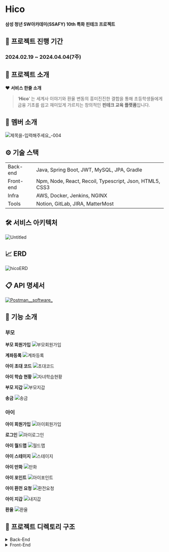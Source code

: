 # Hico

#### **삼성 청년 SW아카데미(SSAFY) 10th 특화 핀테크 프로젝트**

## **📅 프로젝트 진행 기간**


### **2024.02.19 ~ 2024.04.04(7주)**

## **🔎 프로젝트 소개**

**❤️ 서비스 한줄 소개**

> ‘**Hico**’ 는 세계사 이야기와 환율 변동의 흥미진진한 결합을 통해 초등학생들에게 금융 기초를 쉽고 재미있게 가르치는 창의적인 **핀테크 교육 플랫폼**입니다.
> 

## **💑 멤버 소개**
![제목을-입력해주세요_-004](/uploads/5f979f4773a18e97468186ae5a57ac25/제목을-입력해주세요_-004.jpg)

## **⚙️ 기술 스택**

| | |
| --- | --- |
| Back-end | Java, Spring Boot, JWT, MySQL, JPA, Gradle |
| Front-end | Npm, Node, React, Recoil, Typescript, Json, HTML5, CSS3 |
| Infra | AWS, Docker, Jenkins, NGINX |
| Tools | Notion, GitLab, JIRA, MatterMost |

## 🛠️ 서비스 아키텍처
![Untitled](/uploads/5c536b676ae5eb951531734120dde791/Untitled.png)



## 📈 ERD
![hicoERD](/uploads/c8cfc0b9757b9bbfbd9b2972ed9c2132/hicoERD.png)


## 📋 API 명세서

[![Postman__software_](/uploads/6ef2480888286a0c8b95e82a062e26b9/Postman__software_.png)](https://documenter.getpostman.com/view/29635180/2sA358ckD5#ebc7ff68-4a43-4829-8412-b37731aeb995)

## **🧾 기능 소개**
### 부모

**부모 회원가입**
![부모회원가입](/uploads/e3357d2fc907d902566ed6c9102c741a/부모회원가입.gif)

**계좌등록**
![계좌등록](/uploads/1605696189ff70d541cd540a57b3e93f/계좌등록.gif)

**아이 초대 코드**
![초대코드](/uploads/fde755ff0f2933cd7f91fdaf5e1c9e5a/초대코드.gif)

**아이 학습 현황**
![자녀학습현황](/uploads/9ad79cf77cb4c776d393f023c8f31039/자녀학습현황.gif)

**부모 지갑**
![부모지갑](/uploads/3a2f8c708a4dcfccf7fa9630b03cc322/부모지갑.gif)

**송금**
![송금](/uploads/7233c706f17263c950343d8dcc74af3a/송금.gif)

### 아이
**아이 회원가입**
![아이회원가입](/uploads/80dcbd7422b9cdfcd2755756a0c6ada8/아이회원가입.gif)

**로그인**
![아이로그인](/uploads/8deb84f3e63497edda61ece5e5fd538f/아이로그인.gif)

**아이 월드맵**
![월드맵](/uploads/27162cc66f02ec7299f7fcd2a1934388/월드맵.gif)

**아이 스테이지**
![스테이지](/uploads/f12ed63f8463451252549cb2c022a05a/스테이지.gif)

**아이 만화**
![만화](/uploads/7d2018e02300e3f7a95220ae7f074a45/만화.gif)

**아이 포인트**
![아이포인트](/uploads/dabba718562925008cb4ea2e61e833e4/아이포인트.gif)

**아이 환전 요청**
![환전요청](/uploads/6e93c2906ab581f4ef7efb8dc92cfa69/환전요청.gif)

**아이 지갑**
![내지갑](/uploads/d4177b82966cc1dcc5d78dbcda997db9/내지갑.gif)

**환율**
![환율](/uploads/c278ecbdac3c22566c466495c3cdaaae/환율.gif)


## 📂 프로젝트 디렉토리 구조
<details>
  <summary>
  Back-End
  </summary>

    📦src
     ┣ 📂main
     ┃ ┣ 📂java
     ┃ ┃ ┗ 📂ssafy
     ┃ ┃ ┃ ┗ 📂hico
     ┃ ┃ ┃ ┃ ┣ 📂config
     ┃ ┃ ┃ ┃ ┃ ┣ 📜FilterConfig.java
     ┃ ┃ ┃ ┃ ┃ ┣ 📜S3Config.java
     ┃ ┃ ┃ ┃ ┃ ┣ 📜SecurityConfig.java
     ┃ ┃ ┃ ┃ ┃ ┗ 📜WebConfig.java
     ┃ ┃ ┃ ┃ ┣ 📂domain
     ┃ ┃ ┃ ┃ ┃ ┣ 📂account
     ┃ ┃ ┃ ┃ ┃ ┃ ┣ 📂controller
     ┃ ┃ ┃ ┃ ┃ ┃ ┃ ┗ 📜AccountController.java
     ┃ ┃ ┃ ┃ ┃ ┃ ┣ 📂dto
     ┃ ┃ ┃ ┃ ┃ ┃ ┃ ┣ 📂request
     ┃ ┃ ┃ ┃ ┃ ┃ ┃ ┃ ┣ 📜InquireAccountTransactionRequest.java
     ┃ ┃ ┃ ┃ ┃ ┃ ┃ ┃ ┣ 📜MakeAccountRequest.java
     ┃ ┃ ┃ ┃ ┃ ┃ ┃ ┃ ┣ 📜OpenAccountRequest.java
     ┃ ┃ ┃ ┃ ┃ ┃ ┃ ┃ ┗ 📜RegistrationAccountRequest.java
     ┃ ┃ ┃ ┃ ┃ ┃ ┃ ┗ 📂response
     ┃ ┃ ┃ ┃ ┃ ┃ ┃ ┃ ┣ 📜AccountListResponse.java
     ┃ ┃ ┃ ┃ ┃ ┃ ┃ ┃ ┣ 📜InquireAccountTransactionResponse.java
     ┃ ┃ ┃ ┃ ┃ ┃ ┃ ┃ ┗ 📜OpenAccountResponse.java
     ┃ ┃ ┃ ┃ ┃ ┃ ┣ 📂entity
     ┃ ┃ ┃ ┃ ┃ ┃ ┃ ┗ 📜Account.java
     ┃ ┃ ┃ ┃ ┃ ┃ ┣ 📂repository
     ┃ ┃ ┃ ┃ ┃ ┃ ┃ ┗ 📜AccountRepository.java
     ┃ ┃ ┃ ┃ ┃ ┃ ┗ 📂service
     ┃ ┃ ┃ ┃ ┃ ┃ ┃ ┗ 📜AccountService.java
     ┃ ┃ ┃ ┃ ┃ ┣ 📂book
     ┃ ┃ ┃ ┃ ┃ ┃ ┣ 📂controller
     ┃ ┃ ┃ ┃ ┃ ┃ ┃ ┗ 📜BookController.java
     ┃ ┃ ┃ ┃ ┃ ┃ ┣ 📂dto
     ┃ ┃ ┃ ┃ ┃ ┃ ┃ ┗ 📂request
     ┃ ┃ ┃ ┃ ┃ ┃ ┃ ┃ ┗ 📜BookAddRequest.java
     ┃ ┃ ┃ ┃ ┃ ┃ ┣ 📂entity
     ┃ ┃ ┃ ┃ ┃ ┃ ┃ ┗ 📜BookPage.java
     ┃ ┃ ┃ ┃ ┃ ┃ ┣ 📂repository
     ┃ ┃ ┃ ┃ ┃ ┃ ┃ ┗ 📜BookRepository.java
     ┃ ┃ ┃ ┃ ┃ ┃ ┗ 📂service
     ┃ ┃ ┃ ┃ ┃ ┃ ┃ ┣ 📜BookService.java
     ┃ ┃ ┃ ┃ ┃ ┃ ┃ ┗ 📜S3Uploader.java
     ┃ ┃ ┃ ┃ ┃ ┣ 📂country
     ┃ ┃ ┃ ┃ ┃ ┃ ┣ 📂entity
     ┃ ┃ ┃ ┃ ┃ ┃ ┃ ┗ 📜Country.java
     ┃ ┃ ┃ ┃ ┃ ┃ ┗ 📂repository
     ┃ ┃ ┃ ┃ ┃ ┃ ┃ ┗ 📜CountryRepository.java
     ┃ ┃ ┃ ┃ ┃ ┣ 📂exchangerate
     ┃ ┃ ┃ ┃ ┃ ┃ ┣ 📂controller
     ┃ ┃ ┃ ┃ ┃ ┃ ┃ ┗ 📜ExchangeRateController.java
     ┃ ┃ ┃ ┃ ┃ ┃ ┣ 📂dto
     ┃ ┃ ┃ ┃ ┃ ┃ ┃ ┗ 📂response
     ┃ ┃ ┃ ┃ ┃ ┃ ┃ ┃ ┣ 📜ExchangeRateApiResponse.java
     ┃ ┃ ┃ ┃ ┃ ┃ ┃ ┃ ┗ 📜ExchangeRateFindResponse.java
     ┃ ┃ ┃ ┃ ┃ ┃ ┣ 📂entity
     ┃ ┃ ┃ ┃ ┃ ┃ ┃ ┣ 📜ExchangeRate.java
     ┃ ┃ ┃ ┃ ┃ ┃ ┃ ┗ 📜Variation.java
     ┃ ┃ ┃ ┃ ┃ ┃ ┣ 📂repository
     ┃ ┃ ┃ ┃ ┃ ┃ ┃ ┗ 📜ExchangeRateRepository.java
     ┃ ┃ ┃ ┃ ┃ ┃ ┗ 📂service
     ┃ ┃ ┃ ┃ ┃ ┃ ┃ ┗ 📜ExchangeRateService.java
     ┃ ┃ ┃ ┃ ┃ ┣ 📂history
     ┃ ┃ ┃ ┃ ┃ ┃ ┣ 📂dto
     ┃ ┃ ┃ ┃ ┃ ┃ ┃ ┗ 📂response
     ┃ ┃ ┃ ┃ ┃ ┃ ┃ ┃ ┣ 📜HistoryFindResponse.java
     ┃ ┃ ┃ ┃ ┃ ┃ ┃ ┃ ┗ 📜HistoryRec.java
     ┃ ┃ ┃ ┃ ┃ ┃ ┣ 📂entity
     ┃ ┃ ┃ ┃ ┃ ┃ ┃ ┗ 📜History.java
     ┃ ┃ ┃ ┃ ┃ ┃ ┗ 📂repository
     ┃ ┃ ┃ ┃ ┃ ┃ ┃ ┗ 📜HistoryRepository.java
     ┃ ┃ ┃ ┃ ┃ ┣ 📂member
     ┃ ┃ ┃ ┃ ┃ ┃ ┣ 📂controller
     ┃ ┃ ┃ ┃ ┃ ┃ ┃ ┣ 📜ChildController.java
     ┃ ┃ ┃ ┃ ┃ ┃ ┃ ┣ 📜MemberController.java
     ┃ ┃ ┃ ┃ ┃ ┃ ┃ ┗ 📜ParentController.java
     ┃ ┃ ┃ ┃ ┃ ┃ ┣ 📂dto
     ┃ ┃ ┃ ┃ ┃ ┃ ┃ ┣ 📂request
     ┃ ┃ ┃ ┃ ┃ ┃ ┃ ┃ ┣ 📜BankAccountBalanceRequest.java
     ┃ ┃ ┃ ┃ ┃ ┃ ┃ ┃ ┣ 📜BankMemberCreateRequest.java
     ┃ ┃ ┃ ┃ ┃ ┃ ┃ ┃ ┣ 📜BankMemberSearchRequest.java
     ┃ ┃ ┃ ┃ ┃ ┃ ┃ ┃ ┣ 📜MemberLoginRequest.java
     ┃ ┃ ┃ ┃ ┃ ┃ ┃ ┃ ┣ 📜MemberSignUpRequest.java
     ┃ ┃ ┃ ┃ ┃ ┃ ┃ ┃ ┣ 📜ParentAccountTransferRequest.java
     ┃ ┃ ┃ ┃ ┃ ┃ ┃ ┃ ┗ 📜ParentSendMoneyRequest.java
     ┃ ┃ ┃ ┃ ┃ ┃ ┃ ┗ 📂response
     ┃ ┃ ┃ ┃ ┃ ┃ ┃ ┃ ┣ 📜AccountBalanceResponse.java
     ┃ ┃ ┃ ┃ ┃ ┃ ┃ ┃ ┣ 📜BankMemberSearchResponse.java
     ┃ ┃ ┃ ┃ ┃ ┃ ┃ ┃ ┣ 📜ChildInfoResponse.java
     ┃ ┃ ┃ ┃ ┃ ┃ ┃ ┃ ┣ 📜ChildPointResponse.java
     ┃ ┃ ┃ ┃ ┃ ┃ ┃ ┃ ┣ 📜ChildQuizStatusResponse.java
     ┃ ┃ ┃ ┃ ┃ ┃ ┃ ┃ ┣ 📜LoginResponse.java
     ┃ ┃ ┃ ┃ ┃ ┃ ┃ ┃ ┗ 📜MemberSignUpResponse.java
     ┃ ┃ ┃ ┃ ┃ ┃ ┣ 📂entity
     ┃ ┃ ┃ ┃ ┃ ┃ ┃ ┣ 📜Gender.java
     ┃ ┃ ┃ ┃ ┃ ┃ ┃ ┣ 📜Member.java
     ┃ ┃ ┃ ┃ ┃ ┃ ┃ ┗ 📜Role.java
     ┃ ┃ ┃ ┃ ┃ ┃ ┣ 📂repository
     ┃ ┃ ┃ ┃ ┃ ┃ ┃ ┗ 📜MemberRepository.java
     ┃ ┃ ┃ ┃ ┃ ┃ ┗ 📂service
     ┃ ┃ ┃ ┃ ┃ ┃ ┃ ┣ 📜ChildService.java
     ┃ ┃ ┃ ┃ ┃ ┃ ┃ ┣ 📜MemberService.java
     ┃ ┃ ┃ ┃ ┃ ┃ ┃ ┗ 📜ParentService.java
     ┃ ┃ ┃ ┃ ┃ ┣ 📂point
     ┃ ┃ ┃ ┃ ┃ ┃ ┣ 📂controller
     ┃ ┃ ┃ ┃ ┃ ┃ ┃ ┗ 📜PointController.java
     ┃ ┃ ┃ ┃ ┃ ┃ ┣ 📂dto
     ┃ ┃ ┃ ┃ ┃ ┃ ┃ ┣ 📂response
     ┃ ┃ ┃ ┃ ┃ ┃ ┃ ┃ ┗ 📜MyPointResponse.java
     ┃ ┃ ┃ ┃ ┃ ┃ ┃ ┗ 📜ChildApplyTranRequest.java
     ┃ ┃ ┃ ┃ ┃ ┃ ┣ 📂entity
     ┃ ┃ ┃ ┃ ┃ ┃ ┃ ┗ 📜FrPoint.java
     ┃ ┃ ┃ ┃ ┃ ┃ ┣ 📂repository
     ┃ ┃ ┃ ┃ ┃ ┃ ┃ ┗ 📜FrPointRepository.java
     ┃ ┃ ┃ ┃ ┃ ┃ ┗ 📂service
     ┃ ┃ ┃ ┃ ┃ ┃ ┃ ┗ 📜PointService.java
     ┃ ┃ ┃ ┃ ┃ ┣ 📂quiz
     ┃ ┃ ┃ ┃ ┃ ┃ ┣ 📂entity
     ┃ ┃ ┃ ┃ ┃ ┃ ┃ ┣ 📜Difficulty.java
     ┃ ┃ ┃ ┃ ┃ ┃ ┃ ┣ 📜Quiz.java
     ┃ ┃ ┃ ┃ ┃ ┃ ┃ ┣ 📜QuizLevel.java
     ┃ ┃ ┃ ┃ ┃ ┃ ┃ ┣ 📜QuizStatus.java
     ┃ ┃ ┃ ┃ ┃ ┃ ┃ ┗ 📜QuizType.java
     ┃ ┃ ┃ ┃ ┃ ┃ ┗ 📂repository
     ┃ ┃ ┃ ┃ ┃ ┃ ┃ ┣ 📜QuizRepository.java
     ┃ ┃ ┃ ┃ ┃ ┃ ┃ ┗ 📜QuizStatusRepository.java
     ┃ ┃ ┃ ┃ ┃ ┣ 📂stage
     ┃ ┃ ┃ ┃ ┃ ┃ ┣ 📂controller
     ┃ ┃ ┃ ┃ ┃ ┃ ┃ ┗ 📜StageController.java
     ┃ ┃ ┃ ┃ ┃ ┃ ┣ 📂dto
     ┃ ┃ ┃ ┃ ┃ ┃ ┃ ┣ 📂request
     ┃ ┃ ┃ ┃ ┃ ┃ ┃ ┃ ┣ 📜QuizResult.java
     ┃ ┃ ┃ ┃ ┃ ┃ ┃ ┃ ┗ 📜StageQuizSaveRequest.java
     ┃ ┃ ┃ ┃ ┃ ┃ ┃ ┗ 📂response
     ┃ ┃ ┃ ┃ ┃ ┃ ┃ ┃ ┣ 📜Page.java
     ┃ ┃ ┃ ┃ ┃ ┃ ┃ ┃ ┣ 📜ProgressRate.java
     ┃ ┃ ┃ ┃ ┃ ┃ ┃ ┃ ┣ 📜QuizInfo.java
     ┃ ┃ ┃ ┃ ┃ ┃ ┃ ┃ ┣ 📜StageBookFindResponse.java
     ┃ ┃ ┃ ┃ ┃ ┃ ┃ ┃ ┣ 📜StageChildFindResponse.java
     ┃ ┃ ┃ ┃ ┃ ┃ ┃ ┃ ┣ 📜StageCountryFindResponse.java
     ┃ ┃ ┃ ┃ ┃ ┃ ┃ ┃ ┗ 📜StageQuizFindResponse.java
     ┃ ┃ ┃ ┃ ┃ ┃ ┣ 📂entity
     ┃ ┃ ┃ ┃ ┃ ┃ ┃ ┣ 📜Season.java
     ┃ ┃ ┃ ┃ ┃ ┃ ┃ ┣ 📜Stage.java
     ┃ ┃ ┃ ┃ ┃ ┃ ┃ ┗ 📜StageStatus.java
     ┃ ┃ ┃ ┃ ┃ ┃ ┣ 📂repository
     ┃ ┃ ┃ ┃ ┃ ┃ ┃ ┣ 📜StageRepository.java
     ┃ ┃ ┃ ┃ ┃ ┃ ┃ ┗ 📜StageStatusRepository.java
     ┃ ┃ ┃ ┃ ┃ ┃ ┗ 📂service
     ┃ ┃ ┃ ┃ ┃ ┃ ┃ ┗ 📜StageService.java
     ┃ ┃ ┃ ┃ ┃ ┣ 📂transaction
     ┃ ┃ ┃ ┃ ┃ ┃ ┣ 📂dto
     ┃ ┃ ┃ ┃ ┃ ┃ ┃ ┣ 📂request
     ┃ ┃ ┃ ┃ ┃ ┃ ┃ ┗ 📂response
     ┃ ┃ ┃ ┃ ┃ ┃ ┃ ┃ ┣ 📜AccountAndFrTranResponse.java
     ┃ ┃ ┃ ┃ ┃ ┃ ┃ ┃ ┣ 📜ChildForeignTransactionResponse.java
     ┃ ┃ ┃ ┃ ┃ ┃ ┃ ┃ ┗ 📜FrTransactionResponse.java
     ┃ ┃ ┃ ┃ ┃ ┃ ┣ 📂entity
     ┃ ┃ ┃ ┃ ┃ ┃ ┃ ┗ 📜FrTransaction.java
     ┃ ┃ ┃ ┃ ┃ ┃ ┗ 📂repository
     ┃ ┃ ┃ ┃ ┃ ┃ ┃ ┗ 📜FrTransactionRepository.java
     ┃ ┃ ┃ ┃ ┃ ┗ 📂wallet
     ┃ ┃ ┃ ┃ ┃ ┃ ┣ 📂entity
     ┃ ┃ ┃ ┃ ┃ ┃ ┃ ┗ 📜FrWallet.java
     ┃ ┃ ┃ ┃ ┃ ┃ ┗ 📂repository
     ┃ ┃ ┃ ┃ ┃ ┃ ┃ ┗ 📜FrWalletRepository.java
     ┃ ┃ ┃ ┃ ┣ 📂global
     ┃ ┃ ┃ ┃ ┃ ┣ 📂annotation
     ┃ ┃ ┃ ┃ ┃ ┃ ┗ 📜LoginOnly.java
     ┃ ┃ ┃ ┃ ┃ ┣ 📂aspect
     ┃ ┃ ┃ ┃ ┃ ┃ ┗ 📜LoginAspect.java
     ┃ ┃ ┃ ┃ ┃ ┣ 📂bank
     ┃ ┃ ┃ ┃ ┃ ┃ ┣ 📂dto
     ┃ ┃ ┃ ┃ ┃ ┃ ┃ ┣ 📂request
     ┃ ┃ ┃ ┃ ┃ ┃ ┃ ┃ ┣ 📜Header.java
     ┃ ┃ ┃ ┃ ┃ ┃ ┃ ┃ ┗ 📜HeaderRequest.java
     ┃ ┃ ┃ ┃ ┃ ┃ ┃ ┗ 📂response
     ┃ ┃ ┃ ┃ ┃ ┃ ┃ ┃ ┗ 📜HeaderResponse.java
     ┃ ┃ ┃ ┃ ┃ ┃ ┣ 📜BankApi.java
     ┃ ┃ ┃ ┃ ┃ ┃ ┣ 📜BankApiClient.java
     ┃ ┃ ┃ ┃ ┃ ┃ ┣ 📜BankErrorResponse.java
     ┃ ┃ ┃ ┃ ┃ ┃ ┗ 📜BankProperties.java
     ┃ ┃ ┃ ┃ ┃ ┣ 📂entity
     ┃ ┃ ┃ ┃ ┃ ┃ ┗ 📜BaseTimeEntity.java
     ┃ ┃ ┃ ┃ ┃ ┣ 📂filter
     ┃ ┃ ┃ ┃ ┃ ┃ ┣ 📜CorsFilter.java
     ┃ ┃ ┃ ┃ ┃ ┃ ┗ 📜JwtAuthenticationFilter.java
     ┃ ┃ ┃ ┃ ┃ ┣ 📂jwt
     ┃ ┃ ┃ ┃ ┃ ┃ ┣ 📜AuthInfo.java
     ┃ ┃ ┃ ┃ ┃ ┃ ┣ 📜JwtTokenProvider.java
     ┃ ┃ ┃ ┃ ┃ ┃ ┗ 📜TokenResponse.java
     ┃ ┃ ┃ ┃ ┃ ┗ 📂response
     ┃ ┃ ┃ ┃ ┃ ┃ ┣ 📂error
     ┃ ┃ ┃ ┃ ┃ ┃ ┃ ┣ 📂exception
     ┃ ┃ ┃ ┃ ┃ ┃ ┃ ┃ ┣ 📜BankException.java
     ┃ ┃ ┃ ┃ ┃ ┃ ┃ ┃ ┣ 📜CustomException.java
     ┃ ┃ ┃ ┃ ┃ ┃ ┃ ┃ ┗ 📜ExceptionController.java
     ┃ ┃ ┃ ┃ ┃ ┃ ┃ ┣ 📜ErrorCode.java
     ┃ ┃ ┃ ┃ ┃ ┃ ┃ ┗ 📜ErrorResponseEntity.java
     ┃ ┃ ┃ ┃ ┃ ┃ ┗ 📂success
     ┃ ┃ ┃ ┃ ┃ ┃ ┃ ┣ 📜CommonResponseEntity.java
     ┃ ┃ ┃ ┃ ┃ ┃ ┃ ┗ 📜SuccessCode.java
     ┃ ┃ ┃ ┃ ┗ 📜HicoApplication.java
     ┃ ┗ 📂resources
     ┃ ┃ ┣ 📂db
     ┃ ┃ ┃ ┗ 📜data.sql
     ┃ ┃ ┣ 📜application-secret.properties
     ┃ ┃ ┗ 📜application.yml
     ┗ 📂test
     ┃ ┗ 📂java
     ┃ ┃ ┗ 📂ssafy
     ┃ ┃ ┃ ┗ 📂hico
     ┃ ┃ ┃ ┃ ┗ 📜HicoApplicationTests.java
</details>

<details>
  <summary>
  Front-End
  </summary>

    📦src
     ┣ 📂api
     ┃ ┣ 📜account.ts
     ┃ ┣ 📜child.ts
     ┃ ┣ 📜childPoint.ts
     ┃ ┣ 📜currency.ts
     ┃ ┣ 📜member.ts
     ┃ ┗ 📜parent.ts
     ┣ 📂assets
     ┃ ┣ 📂lottie
     ┃ ┃ ┣ 📜america.json
     ┃ ┃ ┣ 📜bchina.json
     ┃ ┃ ┣ 📜bjapan.json
     ┃ ┃ ┣ 📜china-location-pin.json
     ┃ ┃ ┣ 📜china.json
     ┃ ┃ ┣ 📜europe.json
     ┃ ┃ ┣ 📜italy-location-pin.json
     ┃ ┃ ┣ 📜japan-flag.json
     ┃ ┃ ┣ 📜japan-location-pin.json
     ┃ ┃ ┣ 📜japan.json
     ┃ ┃ ┣ 📜japan1.json
     ┃ ┃ ┣ 📜japan2.json
     ┃ ┃ ┣ 📜japan3.json
     ┃ ┃ ┣ 📜one-star-badge.json
     ┃ ┃ ┣ 📜pinjapan.json
     ┃ ┃ ┣ 📜star.json
     ┃ ┃ ┗ 📜usa-location-pin.json
     ┃ ┣ 📜activated_1.png
     ┃ ┣ 📜activated_2.png
     ┃ ┣ 📜activated_3.png
     ┃ ┣ 📜activated_4.png
     ┃ ┣ 📜activated_5.png
     ┃ ┣ 📜arrow.png
     ┃ ┣ 📜back-d3.png
     ┃ ┣ 📜back.png
     ┃ ┣ 📜background_basic.png
     ┃ ┣ 📜back_b.jpg
     ┃ ┣ 📜back_china.png
     ┃ ┣ 📜back_d.jpg
     ┃ ┣ 📜back_d2.jpg
     ┃ ┣ 📜back_italy.png
     ┃ ┣ 📜back_japan.png
     ┃ ┣ 📜back_usa.png
     ┃ ┣ 📜basicsky.PNG
     ┃ ┣ 📜boy.png
     ┃ ┣ 📜chinaflag.PNG
     ┃ ┣ 📜chinamap.png
     ┃ ┣ 📜chinapin.png
     ┃ ┣ 📜countrymapbackground.png
     ┃ ┣ 📜down.png
     ┃ ┣ 📜downicon.png
     ┃ ┣ 📜europeflag.PNG
     ┃ ┣ 📜failed.png
     ┃ ┣ 📜fairy_china.png
     ┃ ┣ 📜fairy_italy.png
     ┃ ┣ 📜fairy_japan.png
     ┃ ┣ 📜fairy_usa.png
     ┃ ┣ 📜flag_china.png
     ┃ ┣ 📜flag_europe.png
     ┃ ┣ 📜flag_japan.png
     ┃ ┣ 📜flag_usa.png
     ┃ ┣ 📜forest.jpg
     ┃ ┣ 📜fuel.png
     ┃ ┣ 📜girl.png
     ┃ ┣ 📜globe.PNG
     ┃ ┣ 📜goTonext.png
     ┃ ┣ 📜goToprevious.png
     ┃ ┣ 📜grandpa.png
     ┃ ┣ 📜italymap.png
     ┃ ┣ 📜italypin.png
     ┃ ┣ 📜japanese-fan.png
     ┃ ┣ 📜japanflag.PNG
     ┃ ┣ 📜japanmap.png
     ┃ ┣ 📜japanpin.png
     ┃ ┣ 📜KakaoTalk_20240402_212047197.png
     ┃ ┣ 📜lab.png
     ┃ ┣ 📜login_singup_background.png
     ┃ ┣ 📜logo.png
     ┃ ┣ 📜moneycomplete.png
     ┃ ┣ 📜moneysending.png
     ┃ ┣ 📜next.png
     ┃ ┣ 📜next_q.png
     ┃ ┣ 📜nochild_boy.png
     ┃ ┣ 📜oval.png
     ┃ ┣ 📜play.png
     ┃ ┣ 📜preview.png
     ┃ ┣ 📜preview_q.png
     ┃ ┣ 📜profile_boy1.png
     ┃ ┣ 📜profile_boy2.png
     ┃ ┣ 📜profile_boy3.png
     ┃ ┣ 📜profile_boy4.png
     ┃ ┣ 📜profile_girl1.png
     ┃ ┣ 📜profile_girl2.png
     ┃ ┣ 📜profile_girl3.png
     ┃ ┣ 📜profile_girl4.png
     ┃ ┣ 📜questionmark.png
     ┃ ┣ 📜QuizComponent.png
     ┃ ┣ 📜rectangle.png
     ┃ ┣ 📜sakura.png
     ┃ ┣ 📜skybasic.jpg
     ┃ ┣ 📜spaceship.png
     ┃ ┣ 📜StageComponent.png
     ┃ ┣ 📜stop.png
     ┃ ┣ 📜storylab.png
     ┃ ┣ 📜storynext.png
     ┃ ┣ 📜storyprev.png
     ┃ ┣ 📜storyspaceship.png
     ┃ ┣ 📜storytimemachine.png
     ┃ ┣ 📜success.png
     ┃ ┣ 📜timemachine.png
     ┃ ┣ 📜unactivated_2.png
     ┃ ┣ 📜unactivated_3.png
     ┃ ┣ 📜unactivated_4.png
     ┃ ┣ 📜unactivated_5.png
     ┃ ┣ 📜up.png
     ┃ ┣ 📜updow.png
     ┃ ┣ 📜upicon.png
     ┃ ┣ 📜usaflag.PNG
     ┃ ┣ 📜usamap.png
     ┃ ┣ 📜usapin.png
     ┃ ┣ 📜wallet.png
     ┃ ┗ 📜worldmap.jpg
     ┣ 📂components
     ┃ ┣ 📂account
     ┃ ┃ ┣ 📜completeaccount.module.css
     ┃ ┃ ┣ 📜CompleteAccount.tsx
     ┃ ┃ ┣ 📜createaccount.module.css
     ┃ ┃ ┣ 📜CreateAccount.tsx
     ┃ ┃ ┣ 📜registeraccount.module.css
     ┃ ┃ ┣ 📜RegisterAccount.tsx
     ┃ ┃ ┗ 📜RegisterAccountPassword.tsx
     ┃ ┣ 📂childwallet
     ┃ ┃ ┣ 📜AskComplete.module.css
     ┃ ┃ ┣ 📜AskComplete.tsx
     ┃ ┃ ┣ 📜askWon.module.css
     ┃ ┃ ┣ 📜AskWon.tsx
     ┃ ┃ ┣ 📜ChildWallet.tsx
     ┃ ┃ ┣ 📜HistoryDetail.module.css
     ┃ ┃ ┣ 📜HistoryDetail.tsx
     ┃ ┃ ┣ 📜myaccount.module.css
     ┃ ┃ ┣ 📜MyAccount.tsx
     ┃ ┃ ┣ 📜mypoint.module.css
     ┃ ┃ ┗ 📜MyPoint.tsx
     ┃ ┣ 📂mainchild
     ┃ ┃ ┣ 📜Cartoon.module.css
     ┃ ┃ ┣ 📜Cartoon.tsx
     ┃ ┃ ┣ 📜China.module.css
     ┃ ┃ ┣ 📜China.tsx
     ┃ ┃ ┣ 📜ChinaStage.module.css
     ┃ ┃ ┣ 📜ChinaStage.tsx
     ┃ ┃ ┣ 📜Italy.module.css
     ┃ ┃ ┣ 📜Italy.tsx
     ┃ ┃ ┣ 📜ItalyStage.module.css
     ┃ ┃ ┣ 📜ItalyStage.tsx
     ┃ ┃ ┣ 📜Japan.module.css
     ┃ ┃ ┣ 📜Japan.tsx
     ┃ ┃ ┣ 📜JapanStage.module.css
     ┃ ┃ ┣ 📜JapanStage.tsx
     ┃ ┃ ┣ 📜Loading.tsx
     ┃ ┃ ┣ 📜MainChild.tsx
     ┃ ┃ ┣ 📜navbar.tsx
     ┃ ┃ ┣ 📜Quiz.module.css
     ┃ ┃ ┣ 📜Quiz.tsx
     ┃ ┃ ┣ 📜QuizStart.module.css
     ┃ ┃ ┣ 📜QuizStart.tsx
     ┃ ┃ ┣ 📜Result.module.css
     ┃ ┃ ┣ 📜Result.tsx
     ┃ ┃ ┣ 📜Story.module.css
     ┃ ┃ ┣ 📜Story.tsx
     ┃ ┃ ┣ 📜USA.module.css
     ┃ ┃ ┣ 📜USA.tsx
     ┃ ┃ ┣ 📜USAStage.module.css
     ┃ ┃ ┣ 📜USAStage.tsx
     ┃ ┃ ┣ 📜worldmap.module.css
     ┃ ┃ ┗ 📜WorldMap.tsx
     ┃ ┣ 📂mainparent
     ┃ ┃ ┣ 📜childadd.module.css
     ┃ ┃ ┣ 📜ChildAdd.tsx
     ┃ ┃ ┣ 📜childstatus.module.css
     ┃ ┃ ┣ 📜ChildStatus.tsx
     ┃ ┃ ┣ 📜MainParent.tsx
     ┃ ┃ ┣ 📜nochild.module.css
     ┃ ┃ ┗ 📜NoChild.tsx
     ┃ ┣ 📂parentcurrency
     ┃ ┃ ┣ 📜Currency.module.css
     ┃ ┃ ┣ 📜Currency.tsx
     ┃ ┃ ┣ 📜CurrencyDetail.module.css
     ┃ ┃ ┗ 📜CurrencyDetail.tsx
     ┃ ┣ 📂parentwallet
     ┃ ┃ ┣ 📜ParentWallet.tsx
     ┃ ┃ ┣ 📜request.module.css
     ┃ ┃ ┣ 📜Request.tsx
     ┃ ┃ ┣ 📜sending.module.css
     ┃ ┃ ┣ 📜Sending.tsx
     ┃ ┃ ┣ 📜sendingcomplete.module.css
     ┃ ┃ ┗ 📜SendingComplete.tsx
     ┃ ┗ 📂signup
     ┃ ┃ ┣ 📜signup.module.css
     ┃ ┃ ┣ 📜Signup.tsx
     ┃ ┃ ┣ 📜SignupAccount.tsx
     ┃ ┃ ┣ 📜signupcomplete.module.css
     ┃ ┃ ┗ 📜SignupComplete.tsx
     ┣ 📂pages
     ┃ ┣ 📂account
     ┃ ┃ ┗ 📜index.tsx
     ┃ ┣ 📂childwallet
     ┃ ┃ ┣ 📜index.tsx
     ┃ ┃ ┗ 📜navbar.tsx
     ┃ ┣ 📂login
     ┃ ┃ ┣ 📜index.tsx
     ┃ ┃ ┗ 📜login.module.css
     ┃ ┣ 📂mainchild
     ┃ ┃ ┗ 📜index.tsx
     ┃ ┣ 📂mainparent
     ┃ ┃ ┣ 📜index.tsx
     ┃ ┃ ┗ 📜navbar.tsx
     ┃ ┣ 📂parentcurrency
     ┃ ┃ ┗ 📜index.tsx
     ┃ ┣ 📂parentwallet
     ┃ ┃ ┗ 📜index.tsx
     ┃ ┣ 📂signup
     ┃ ┃ ┗ 📜index.tsx
     ┃ ┗ 📜tts.tsx
     ┣ 📂state
     ┃ ┣ 📜AccountAtoms.ts
     ┃ ┣ 📜AccountSelectors.ts
     ┃ ┣ 📜childselectors.ts
     ┃ ┣ 📜currencyatoms.ts
     ┃ ┣ 📜currencyselectors.ts
     ┃ ┣ 📜MainChildSelector.ts
     ┃ ┣ 📜Parentatoms.ts
     ┃ ┣ 📜Parentselectors.ts
     ┃ ┣ 📜StageSubjectAtoms.ts
     ┃ ┗ 📜StageSubjectSelectors.ts
     ┣ 📜App.css
     ┣ 📜App.tsx
     ┣ 📜axios.ts
     ┣ 📜global.d.ts
     ┣ 📜index.css
     ┣ 📜index.js
     ┣ 📜index.tsx
     ┣ 📜Loading.tsx
     ┣ 📜reportWebVitals.ts
     ┣ 📜routes.tsx
     ┣ 📜setupTests.ts
     ┗ 📜theme.ts
</details>
